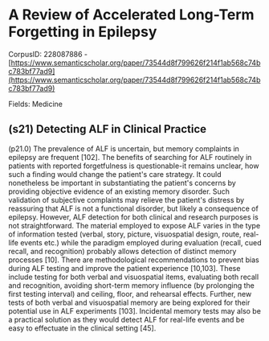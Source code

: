 # A Review of Accelerated Long-Term Forgetting in Epilepsy

CorpusID: 228087886 - [https://www.semanticscholar.org/paper/73544d8f799626f214f1ab568c74bc783bf77ad9](https://www.semanticscholar.org/paper/73544d8f799626f214f1ab568c74bc783bf77ad9)

Fields: Medicine

## (s21) Detecting ALF in Clinical Practice
(p21.0) The prevalence of ALF is uncertain, but memory complaints in epilepsy are frequent [102]. The benefits of searching for ALF routinely in patients with reported forgetfulness is questionable-it remains unclear, how such a finding would change the patient's care strategy. It could nonetheless be important in substantiating the patient's concerns by providing objective evidence of an existing memory disorder. Such validation of subjective complaints may relieve the patient's distress by reassuring that ALF is not a functional disorder, but likely a consequence of epilepsy. However, ALF detection for both clinical and research purposes is not straightforward. The material employed to expose ALF varies in the type of information tested (verbal, story, picture, visuospatial design, route, real-life events etc.) while the paradigm employed during evaluation (recall, cued recall, and recognition) probably allows detection of distinct memory processes [10]. There are methodological recommendations to prevent bias during ALF testing and improve the patient experience [10,103]. These include testing for both verbal and visuospatial items, evaluating both recall and recognition, avoiding short-term memory influence (by prolonging the first testing interval) and ceiling, floor, and rehearsal effects. Further, new tests of both verbal and visuospatial memory are being explored for their potential use in ALF experiments [103]. Incidental memory tests may also be a practical solution as they would detect ALF for real-life events and be easy to effectuate in the clinical setting [45].
